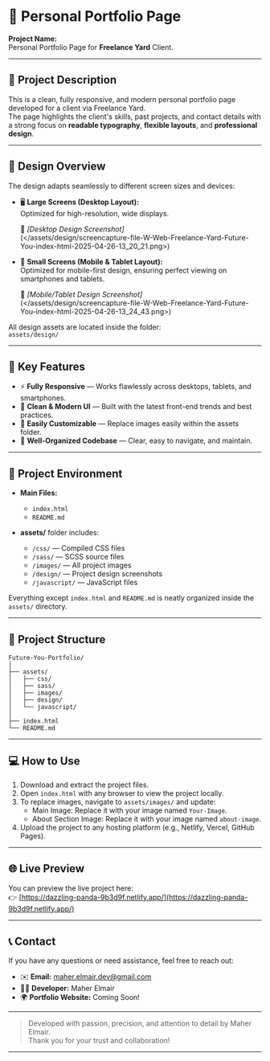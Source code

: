 # 🚀 Personal Portfolio Page

**Project Name:**  
Personal Portfolio Page for **Freelance Yard** Client.

---

## 🧩 Project Description

This is a clean, fully responsive, and modern personal portfolio page developed for a client via Freelance Yard.  
The page highlights the client's skills, past projects, and contact details with a strong focus on **readable typography**, **flexible layouts**, and **professional design**.

---

## 🎨 Design Overview

The design adapts seamlessly to different screen sizes and devices:

- 🖥️ **Large Screens (Desktop Layout):**  
  Optimized for high-resolution, wide displays.

  📸 _[Desktop Design Screenshot]_  
  (</assets/design/screencapture-file-W-Web-Freelance-Yard-Future-You-index-html-2025-04-26-13_20_21.png>)

- 📱 **Small Screens (Mobile & Tablet Layout):**  
  Optimized for mobile-first design, ensuring perfect viewing on smartphones and tablets.

  📸 _[Mobile/Tablet Design Screenshot]_  
  (</assets/design/screencapture-file-W-Web-Freelance-Yard-Future-You-index-html-2025-04-26-13_24_43.png>)

All design assets are located inside the folder:  
`assets/design/`

---

## 🌟 Key Features

- ⚡ **Fully Responsive** — Works flawlessly across desktops, tablets, and smartphones.
- 🎯 **Clean & Modern UI** — Built with the latest front-end trends and best practices.
- 🎨 **Easily Customizable** — Replace images easily within the assets folder.
- 🧹 **Well-Organized Codebase** — Clear, easy to navigate, and maintain.

---

## 🔧 Project Environment

- **Main Files:**

  - `index.html`
  - `README.md`

- **assets/** folder includes:
  - `/css/` — Compiled CSS files
  - `/sass/` — SCSS source files
  - `/images/` — All project images
  - `/design/` — Project design screenshots
  - `/javascript/` — JavaScript files

Everything except `index.html` and `README.md` is neatly organized inside the `assets/` directory.

---

## 📂 Project Structure

```
Future-You-Portfolio/
│
├── assets/
│   ├── css/
│   ├── sass/
│   ├── images/
│   ├── design/
│   └── javascript/
│
├── index.html
└── README.md
```

---

## 💻 How to Use

1. Download and extract the project files.
2. Open `index.html` with any browser to view the project locally.
3. To replace images, navigate to `assets/images/` and update:
   - Main Image: Replace it with your image named `Your-Image`.
   - About Section Image: Replace it with your image named `about-image`.
4. Upload the project to any hosting platform (e.g., Netlify, Vercel, GitHub Pages).

---

## 🌐 Live Preview

You can preview the live project here:  
👉 [https://dazzling-panda-9b3d9f.netlify.app/](https://dazzling-panda-9b3d9f.netlify.app/)

---

## 📞 Contact

If you have any questions or need assistance, feel free to reach out:

- ✉️ **Email:** maher.elmair.dev@gmail.com
- 👨‍💻 **Developer:** Maher Elmair
- 🌍 **Portfolio Website:** Coming Soon!

---

> Developed with passion, precision, and attention to detail by Maher Elmair.  
> Thank you for your trust and collaboration!

---
